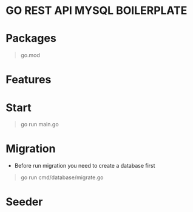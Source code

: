 # GO REST API MYSQL BOILERPLATE

# Packages

> go.mod

# Features

# Start 

> go run main.go

# Migration
 
 * Before run migration you need to create a database first

 > go run cmd/database/migrate.go 

# Seeder
